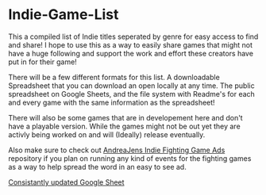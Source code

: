 # Indie-Game-List

This a compiled list of Indie titles seperated by genre for easy access to find and share! I hope to use this as a way to easily share games that might not have a huge following and support the work and effort these creators have put in for their game!

There will be a few different formats for this list. A downloadable Spreadsheet that you can download an open locally at any time. The public spreadsheet on Google Sheets, and the file system with Readme's for each and every game with the same information as the spreadsheet!

There will also be some games that are in developement here and don't have a playable version. While the games might not be out yet they are activly being worked on and will (Ideally) release eventually.

Also make sure to check out [AndreaJens Indie Fighting Game Ads](https://github.com/AndreaJens/indie-fighting-game-ads) repository if you plan on running any kind of events for the fighting games as a way to help spread the word in an easy to see ad.

[Consistantly updated Google Sheet](https://docs.google.com/spreadsheets/d/14-88r4l34Ldbg_jZ-gb3I67R_pOoM2F_6o17lXRHtaU/edit?usp=sharing)

